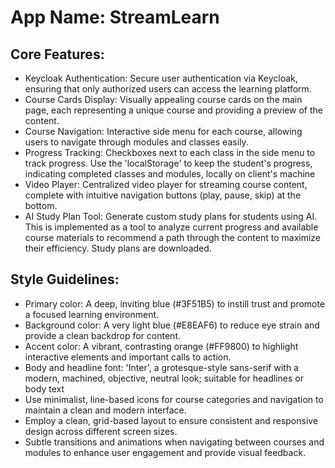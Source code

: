 # **App Name**: StreamLearn

## Core Features:

- Keycloak Authentication: Secure user authentication via Keycloak, ensuring that only authorized users can access the learning platform.
- Course Cards Display: Visually appealing course cards on the main page, each representing a unique course and providing a preview of the content.
- Course Navigation: Interactive side menu for each course, allowing users to navigate through modules and classes easily.
- Progress Tracking: Checkboxes next to each class in the side menu to track progress.  Use the 'localStorage' to keep the student's progress, indicating completed classes and modules, locally on client's machine
- Video Player: Centralized video player for streaming course content, complete with intuitive navigation buttons (play, pause, skip) at the bottom.
- AI Study Plan Tool: Generate custom study plans for students using AI. This is implemented as a tool to analyze current progress and available course materials to recommend a path through the content to maximize their efficiency. Study plans are downloaded.

## Style Guidelines:

- Primary color: A deep, inviting blue (#3F51B5) to instill trust and promote a focused learning environment.
- Background color: A very light blue (#E8EAF6) to reduce eye strain and provide a clean backdrop for content.
- Accent color: A vibrant, contrasting orange (#FF9800) to highlight interactive elements and important calls to action.
- Body and headline font: 'Inter', a grotesque-style sans-serif with a modern, machined, objective, neutral look; suitable for headlines or body text
- Use minimalist, line-based icons for course categories and navigation to maintain a clean and modern interface.
- Employ a clean, grid-based layout to ensure consistent and responsive design across different screen sizes.
- Subtle transitions and animations when navigating between courses and modules to enhance user engagement and provide visual feedback.